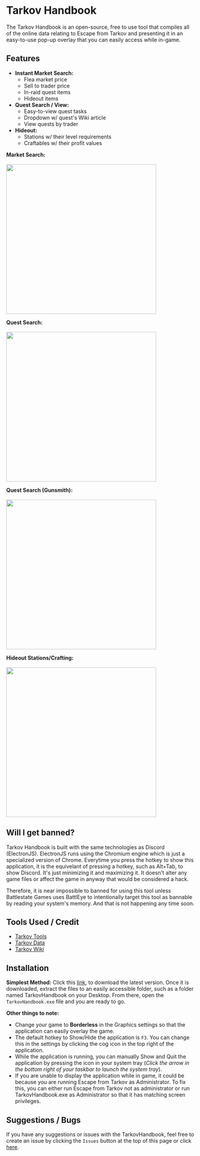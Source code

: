 # Tarkov Handbook

The Tarkov Handbook is an open-source, free to use tool that compiles all of the online data relating to Escape from Tarkov and presenting it in an easy-to-use pop-up overlay that you can easily access while in-game.


## Features
- **Instant Market Search:**
	- Flea market price
	- Sell to trader price
	- In-raid quest items
	- Hideout items
- **Quest Search / View:**
	- Easy-to-view quest tasks
	- Dropdown w/ quest's Wiki article
	- View quests by trader
- **Hideout:**
	- Stations w/ their level requirements
	- Craftables w/ their profit values

**Market Search:**
<br>
<br>
<img src="https://media2.giphy.com/media/K1HcyhqdjuAmlJz4H0/giphy.gif?cid=790b7611fc145c1328ad27cd1550f0c531228b6185e800b6&rid=giphy.gif" height="400" />

**Quest Search:**
<br>
<br>
<img src="https://i.giphy.com/media/EnYPZNE0y44nhqiB6X/giphy.webp" height="400" />
<br>

**Quest Search (Gunsmith):**
<br>
<br>
<img src="https://media4.giphy.com/media/9IPjH9GB5w918XVNft/giphy.gif?cid=790b7611f1fe7f7765d41f90d629deddd1f3cbeb93ca0810&rid=giphy.gif" height="400" />
<br>

**Hideout Stations/Crafting:**
<br>
<br>
<img src="https://media0.giphy.com/media/wbQEBTX2fkW5bTKvd0/giphy.gif?cid=790b76111464e9fbd8b11c02bb82e950e6cd5dd738697b1d&rid=giphy.gif" height="400" />
<br>

## Will I get banned?

Tarkov Handbook is built with the same technologies as Discord (ElectronJS). ElectronJS runs using the Chromium engine which is just a specialized version of Chrome. Everytime you press the hotkey to show this application, it is the equivelant of pressing a hotkey, such as Alt+Tab, to show Discord. It's just minimizing it and maximizing it. It doesn't alter any game files or affect the game in anyway that would be considered a hack. 

Therefore, it is near impossible to banned for using this tool unless Battlestate Games uses BattlEye to intentionally target this tool as bannable by reading your system's memory. And that is not happening any time soon. 

## Tools Used / Credit

- [Tarkov Tools](https://tarkov-tools.com/)
- [Tarkov Data](https://github.com/TarkovTracker/tarkovdata)
- [Tarkov Wiki](https://escapefromtarkov.fandom.com/wiki/Escape_from_Tarkov_Wiki)

## Installation

**Simplest Method:**
Click this [link](https://github.com/sammereye/TarkovHandbook/releases/download/v1.0.2/tarkovhandbook1.0.2.zip), to download the latest version. Once it is downloaded, extract the files to an easily accessible folder, such as a folder named TarkovHandbook on your Desktop. From there, open the `TarkovHandbook.exe` file and you are ready to go.

**Other things to note:** 
- Change your game to **Borderless** in the Graphics settings so that the application can easily overlay the game.
- The default hotkey to Show/Hide the application is `F3`. You can change this in the settings by clicking the cog icon in the top right of the application.
- While the application is running, you can manually Show and Quit the application by pressing the icon in your system tray (*Click the arrow in the bottom right of your taskbar to launch the system tray*).
- If you are unable to display the application while in game, it could be because you are running Escape from Tarkov as Administrator. To fix this, you can either run Escape from Tarkov not as administrator or run TarkovHandbook.exe as Administrator so that it has matching screen privileges.

## Suggestions / Bugs
If you have any suggestions or issues with the TarkovHandbook, feel free to create an issue by clicking the `Issues` button at the top of this page or click [here](https://github.com/sammereye/TarkovHandbook/issues).
